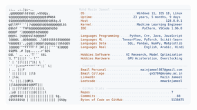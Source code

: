 <picture>
  <source srcset="https://raw.githubusercontent.com/mmazinjameel/mmazinjameel/main/dark_mode.svg?v=1744591951" media="(prefers-color-scheme: dark)">
  <img src="https://raw.githubusercontent.com/mmazinjameel/mmazinjameel/main/light_mode.svg?v=1744591951">
</picture>

